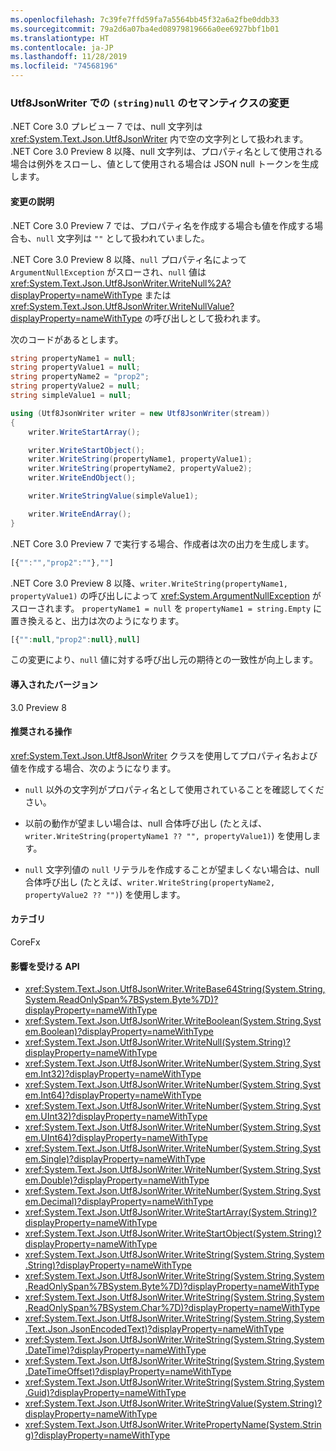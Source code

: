 ```yaml
---
ms.openlocfilehash: 7c39fe7ffd59fa7a5564bb45f32a6a2fbe0ddb33
ms.sourcegitcommit: 79a2d6a07ba4ed08979819666a0ee6927bbf1b01
ms.translationtype: HT
ms.contentlocale: ja-JP
ms.lasthandoff: 11/28/2019
ms.locfileid: "74568196"
---
```

### <a name="change-in-semantics-of-stringnull-in-utf8jsonwriter"></a>Utf8JsonWriter での `(string)null` のセマンティクスの変更

.NET Core 3.0 プレビュー 7 では、null 文字列は <xref:System.Text.Json.Utf8JsonWriter> 内で空の文字列として扱われます。 .NET Core 3.0 Preview 8 以降、null 文字列は、プロパティ名として使用される場合は例外をスローし、値として使用される場合は JSON null トークンを生成します。

#### <a name="change-description"></a>変更の説明

.NET Core 3.0 Preview 7 では、プロパティ名を作成する場合も値を作成する場合も、`null` 文字列は `""` として扱われていました。  

.NET Core 3.0 Preview 8 以降、`null` プロパティ名によって `ArgumentNullException` がスローされ、`null` 値は <xref:System.Text.Json.Utf8JsonWriter.WriteNull%2A?displayProperty=nameWithType> または <xref:System.Text.Json.Utf8JsonWriter.WriteNullValue?displayProperty=nameWithType> の呼び出しとして扱われます。

次のコードがあるとします。

```csharp
string propertyName1 = null;
string propertyValue1 = null;
string propertyName2 = "prop2";
string propertyValue2 = null;
string simpleValue1 = null;

using (Utf8JsonWriter writer = new Utf8JsonWriter(stream))
{
    writer.WriteStartArray();

    writer.WriteStartObject();
    writer.WriteString(propertyName1, propertyValue1);
    writer.WriteString(propertyName2, propertyValue2);
    writer.WriteEndObject();

    writer.WriteStringValue(simpleValue1);

    writer.WriteEndArray();
}
```

.NET Core 3.0 Preview 7 で実行する場合、作成者は次の出力を生成します。

```js
[{"":"","prop2":""},""]
```

.NET Core 3.0 Preview 8 以降、`writer.WriteString(propertyName1, propertyValue1)` の呼び出しによって <xref:System.ArgumentNullException> がスローされます。  `propertyName1 = null` を `propertyName1 = string.Empty` に置き換えると、出力は次のようになります。

```js
[{"":null,"prop2":null},null]
```

この変更により、`null` 値に対する呼び出し元の期待との一致性が向上します。

#### <a name="version-introduced"></a>導入されたバージョン

3.0 Preview 8

#### <a name="recommended-action"></a>推奨される操作

<xref:System.Text.Json.Utf8JsonWriter> クラスを使用してプロパティ名および値を作成する場合、次のようになります。

- `null` 以外の文字列がプロパティ名として使用されていることを確認してください。

- 以前の動作が望ましい場合は、null 合体呼び出し (たとえば、`writer.WriteString(propertyName1 ?? "", propertyValue1)`) を使用します。

- `null` 文字列値の `null` リテラルを作成することが望ましくない場合は、null 合体呼び出し (たとえば、`writer.WriteString(propertyName2, propertyValue2 ?? "")`) を使用します。

#### <a name="category"></a>カテゴリ

CoreFx

#### <a name="affected-apis"></a>影響を受ける API

- <xref:System.Text.Json.Utf8JsonWriter.WriteBase64String(System.String,System.ReadOnlySpan%7BSystem.Byte%7D)?displayProperty=nameWithType>
- <xref:System.Text.Json.Utf8JsonWriter.WriteBoolean(System.String,System.Boolean)?displayProperty=nameWithType>
- <xref:System.Text.Json.Utf8JsonWriter.WriteNull(System.String)?displayProperty=nameWithType>
- <xref:System.Text.Json.Utf8JsonWriter.WriteNumber(System.String,System.Int32)?displayProperty=nameWithType>
- <xref:System.Text.Json.Utf8JsonWriter.WriteNumber(System.String,System.Int64)?displayProperty=nameWithType>
- <xref:System.Text.Json.Utf8JsonWriter.WriteNumber(System.String,System.UInt32)?displayProperty=nameWithType>
- <xref:System.Text.Json.Utf8JsonWriter.WriteNumber(System.String,System.UInt64)?displayProperty=nameWithType>
- <xref:System.Text.Json.Utf8JsonWriter.WriteNumber(System.String,System.Single)?displayProperty=nameWithType>
- <xref:System.Text.Json.Utf8JsonWriter.WriteNumber(System.String,System.Double)?displayProperty=nameWithType>
- <xref:System.Text.Json.Utf8JsonWriter.WriteNumber(System.String,System.Decimal)?displayProperty=nameWithType>
- <xref:System.Text.Json.Utf8JsonWriter.WriteStartArray(System.String)?displayProperty=nameWithType>
- <xref:System.Text.Json.Utf8JsonWriter.WriteStartObject(System.String)?displayProperty=nameWithType>
- <xref:System.Text.Json.Utf8JsonWriter.WriteString(System.String,System.String)?displayProperty=nameWithType>
- <xref:System.Text.Json.Utf8JsonWriter.WriteString(System.String,System.ReadOnlySpan%7BSystem.Byte%7D)?displayProperty=nameWithType>
- <xref:System.Text.Json.Utf8JsonWriter.WriteString(System.String,System.ReadOnlySpan%7BSystem.Char%7D)?displayProperty=nameWithType>
- <xref:System.Text.Json.Utf8JsonWriter.WriteString(System.String,System.Text.Json.JsonEncodedText)?displayProperty=nameWithType>
- <xref:System.Text.Json.Utf8JsonWriter.WriteString(System.String,System.DateTime)?displayProperty=nameWithType>
- <xref:System.Text.Json.Utf8JsonWriter.WriteString(System.String,System.DateTimeOffset)?displayProperty=nameWithType>
- <xref:System.Text.Json.Utf8JsonWriter.WriteString(System.String,System.Guid)?displayProperty=nameWithType>
- <xref:System.Text.Json.Utf8JsonWriter.WriteStringValue(System.String)?displayProperty=nameWithType>
- <xref:System.Text.Json.Utf8JsonWriter.WritePropertyName(System.String)?displayProperty=nameWithType>

<!--

### Affected APIs

- `M:System.Text.Json.Utf8JsonWriter.WriteBase64String(System.String,System.ReadOnlySpan{System.Byte})`
- `M:System.Text.Json.Utf8JsonWriter.WriteBoolean(System.String,System.Boolean)`
- `M:System.Text.Json.Utf8JsonWriter.WriteNull(System.String)`
- `M:System.Text.Json.Utf8JsonWriter.WriteNumber(System.String,System.Int32)`
- `M:System.Text.Json.Utf8JsonWriter.WriteNumber(System.String,System.Int64)`
- `M:System.Text.Json.Utf8JsonWriter.WriteNumber(System.String,System.UInt32)`
- `M:System.Text.Json.Utf8JsonWriter.WriteNumber(System.String,System.UInt64)`
- `M:System.Text.Json.Utf8JsonWriter.WriteNumber(System.String,System.Single)`
- `M:System.Text.Json.Utf8JsonWriter.WriteNumber(System.String,System.Double)`
- `M:System.Text.Json.Utf8JsonWriter.WriteNumber(System.String,System.Decimal)`
- `M:System.Text.Json.Utf8JsonWriter.WriteStartArray(System.String)`
- `M:System.Text.Json.Utf8JsonWriter.WriteStartObject(System.String)`
- `M:System.Text.Json.Utf8JsonWriter.WriteString(System.String,System.String)`
- `M:System.Text.Json.Utf8JsonWriter.WriteString(System.String,System.ReadOnlySpan{System.Byte})`
- `M:System.Text.Json.Utf8JsonWriter.WriteString(System.String,System.ReadOnlySpan{System.Char})`
- `M:System.Text.Json.Utf8JsonWriter.WriteString(System.String,System.Text.Json.JsonEncodedText)`
- `M:System.Text.Json.Utf8JsonWriter.WriteString(System.String,System.DateTime)`
- `M:System.Text.Json.Utf8JsonWriter.WriteString(System.String,System.DateTimeOffset)`
- `M:System.Text.Json.Utf8JsonWriter.WriteString(System.String,System.Guid)`
- `M:System.Text.Json.Utf8JsonWriter.WriteStringValue(System.String)`
- `M:System.Text.Json.Utf8JsonWriter.WritePropertyName(System.String)`

-->
